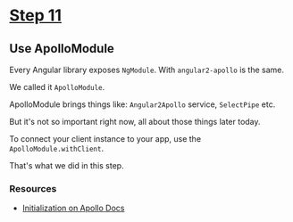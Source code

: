# [Step 11](https://github.com/kamilkisiela/GitHunt-Lite-Angular/tree/step11)

## Use ApolloModule

Every Angular library exposes `NgModule`. With `angular2-apollo` is the same.

We called it `ApolloModule`.

ApolloModule brings things like: `Angular2Apollo` service, `SelectPipe` etc.

But it's not so important right now, all about those things later today.

To connect your client instance to your app, use the `ApolloModule.withClient`.

That's what we did in this step.

### Resources

- [Initialization on Apollo Docs](http://dev.apollodata.com/angular2/initialization.html)

